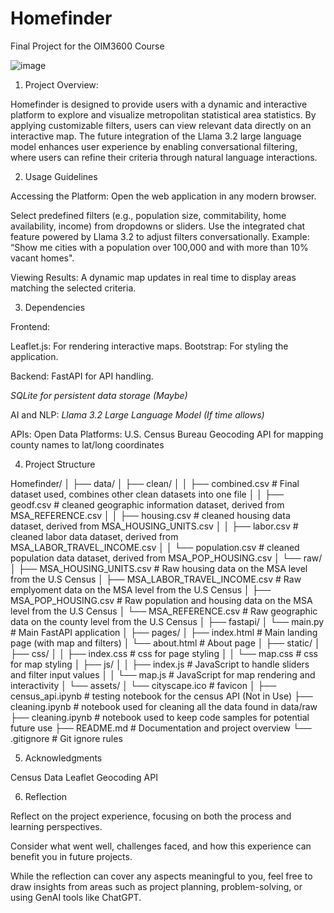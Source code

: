 # Homefinder

Final Project for the OIM3600 Course

![image](https://github.com/user-attachments/assets/76ecf54d-311a-49c9-932f-6895618d11e8)

1. Project Overview:

Homefinder is designed to provide users with a dynamic and interactive platform to explore and visualize metropolitan statistical area statistics. By applying customizable filters, users can view relevant data directly on an interactive map. The future integration of the Llama 3.2 large language model enhances user experience by enabling conversational filtering, where users can refine their criteria through natural language interactions.

2. Usage Guidelines

Accessing the Platform:
Open the web application in any modern browser.

Select predefined filters (e.g., population size, commitability, home availability, income) from dropdowns or sliders.
Use the integrated chat feature powered by Llama 3.2 to adjust filters conversationally. Example: “Show me cities with a population over 100,000 and with more than 10% vacant homes".

Viewing Results:
A dynamic map updates in real time to display areas matching the selected criteria.

3. Dependencies

Frontend:

Leaflet.js: For rendering interactive maps.
Bootstrap: For styling the application.

Backend:
FastAPI for API handling.

<i> SQLite for persistent data storage (Maybe) </i>

AI and NLP:
<i> Llama 3.2 Large Language Model (If time allows) </i>

APIs:
Open Data Platforms: U.S. Census Bureau
Geocoding API for mapping county names to lat/long coordinates

4. Project Structure

Homefinder/
│
├── data/
│ ├── clean/
│ │     ├── combined.csv # Final dataset used, combines other clean datasets into one file
│ │     ├── geodf.csv # cleaned geographic information dataset, derived from MSA_REFERENCE.csv
│ │     ├── housing.csv # cleaned housing data dataset, derived from MSA_HOUSING_UNITS.csv
│ │     ├── labor.csv # cleaned labor data dataset, derived from MSA_LABOR_TRAVEL_INCOME.csv
│ │     └── population.csv # cleaned population data dataset, derived from MSA_POP_HOUSING.csv
│ └── raw/
│       ├── MSA_HOUSING_UNITS.csv # Raw housing data on the MSA level from the U.S Census
│       ├── MSA_LABOR_TRAVEL_INCOME.csv # Raw emplyoment data on the MSA level from the U.S Census
│       ├── MSA_POP_HOUSING.csv # Raw population and housing data on the MSA level from the U.S Census
│       └── MSA_REFERENCE.csv # Raw geographic data on the county level from the U.S Census
│
├── fastapi/
│       └── main.py # Main FastAPI application
│
├── pages/
│       ├── index.html # Main landing page (with map and filters)
│       └── about.html # About page
│
├── static/
│ ├── css/
│ │     ├── index.css # css for page styling
│ │     └── map.css # css for map styling
│ ├── js/
│ │     ├── index.js # JavaScript to handle sliders and filter input values
│ │     └── map.js # JavaScript for map rendering and interactivity
│ └── assets/
│       └── cityscape.ico # favicon
│
├── census_api.ipynb # testing notebook for the census API (Not in Use)
├── cleaning.ipynb # notebook used for cleaning all the data found in data/raw
├── cleaning.ipynb # notebook used to keep code samples for potential future use
├── README.md # Documentation and project overview
└── .gitignore # Git ignore rules

5. Acknowledgments

Census Data
Leaflet
Geocoding API

6. Reflection

Reflect on the project experience, focusing on both the process and learning perspectives.

Consider what went well, challenges faced, and how this experience can benefit you in future projects.

While the reflection can cover any aspects meaningful to you, feel free to draw insights from areas such as project planning, problem-solving, or using GenAI tools like ChatGPT.
